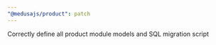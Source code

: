 ```yaml
---
"@medusajs/product": patch
---
```


Correctly define all product module models and SQL migration script
